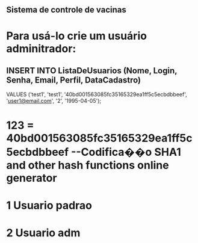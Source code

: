 ## Sistema de controle de vacinas

# Para usá-lo crie um usuário adminitrador:

## INSERT INTO ListaDeUsuarios (Nome, Login, Senha, Email, Perfil, DataCadastro)
VALUES
('test1', 'test1', '40bd001563085fc35165329ea1ff5c5ecbdbbeef', 'user1@email.com', '2', '1995-04-05');

# 123 = 40bd001563085fc35165329ea1ff5c5ecbdbbeef --Codifica��o SHA1 and other hash functions online generator
# 1 Usuario padrao
# 2 Usuario adm
